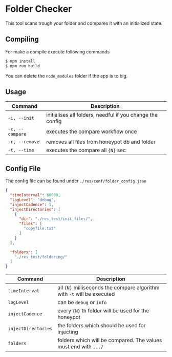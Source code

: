 # Folder Checker
This tool scans trough your folder and compares it with an initialized state.


## Compiling
For make a compile execute following commands
``` bash
$ npm install
$ npm run build
```
You can delete the `node_modules` folder if the app is to big.

## Usage

| Command        | Description                                                   |
| -------------- | ------------------------------------------------------------- |
| `-i, --init`   | initialises all folders, needful if you change the config     |
| `-c, --compare`| executes the compare workflow once                            |
| `-r, --remove` | removes all files from honeypot db and folder                 |
| `-t, --time`   | executes the compare all `{N}` sec                              |

## Config File

The config file can be found under `./res/conf/folder_config.json`
```JSON
{
  "timeInterval": 60000,
  "logLevel": "debug",
  "injectCadence": 1,
  "injectDirectories": [
    {
      "dir": "./res_test/init_files/",
      "files": [
        "copyfile.txt"
      ]
    }
  ],

  "folders": [
    "./res_test/foldering/"
  ]
}
```

| Command             | Description                                                        |
| ------------------- | ------------------------------------------------------------------ |
| `timeInterval`      | all `{N}` milliseconds the compare algorithm with `-t` will be executed|
| `logLevel`          | can be `debug` or `info`|
| `injectCadence`     | every `{N}` th folder will be used for the honeypot                   |
| `injectDirectories` | the folders which should be used for injecting                     |
| `folders`           | folders which will be compared. The values must end with `.../`    |